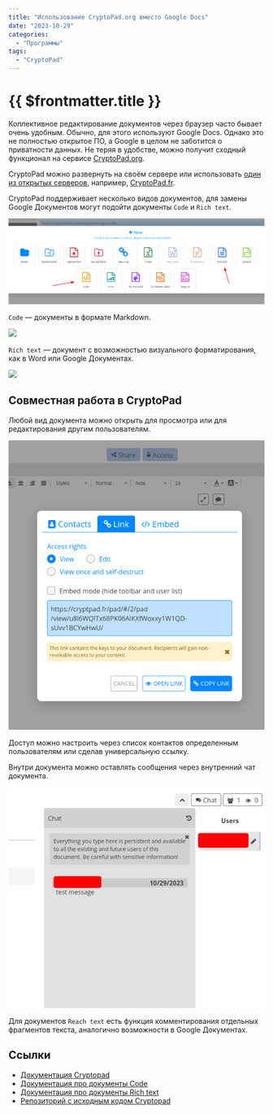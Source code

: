 ```yaml
---
title: "Использование CryptoPad.org вместо Google Docs"
date: "2023-10-29"
categories:
  - "Программы"
tags:
  - "CryptoPad"
---
```


# {{ $frontmatter.title }}

Коллективное редактирование документов через браузер часто бывает очень удобным. Обычно, для этого используют Google Docs. Однако это не полностью открытое ПО, а Google в целом не заботится о приватности данных. Не теряя в удобстве, можно получит сходный функционал на сервисе [CryptoPad.org](https://cryptpad.org/).

CryptoPad можно развернуть на своём сервере или использовать [один из открытых серверов](https://cryptpad.org/instances/), например, [CryptoPad.fr](https://cryptpad.fr/).

CryptoPad поддерживает несколько видов документов, для замены Google Документов могут подойти документы `Code` и `Rich text`.

![](images/cryptopad/cryptopad-01.png)

`Code` — документы в формате Markdown.

![](https://docs.cryptpad.org/en/_images/app-code-preview.png)

`Rich text` — документ с возможностью визуального форматирования, как в Word или Google Документах.

![](https://docs.cryptpad.org/en/_images/app-richtext-preview.png)

## Совместная работа в CryptoPad

Любой вид документа можно открыть для просмотра или для редактирования другим пользователям. 

![](images/cryptopad/cryptopad-02.png)

Доступ можно настроить через список контактов определенным пользователям или сделав универсальную ссылку.

Внутри документа можно оставлять сообщения через внутренний чат документа.

![](images/cryptopad/cryptopad-03.png)

Для документов `Reach text` есть функция комментирования отдельных фрагментов текста, аналогично возможности в Google Документах.

## Ссылки

* [Документация Cryptopad](https://docs.cryptpad.org/en/)
* [Документация про документы Code](https://docs.cryptpad.org/en/user_guide/apps/code.html)
* [Документация про документы Rich text](https://docs.cryptpad.org/en/user_guide/apps/richtext.html)
* [Репозиторий с исходным кодом Cryptopad](https://github.com/cryptpad/cryptpad)